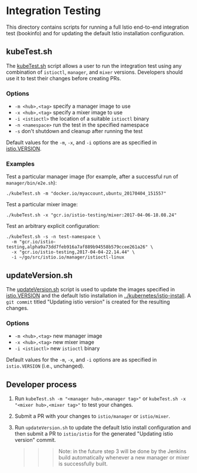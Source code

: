 # Integration Testing

This directory contains scripts for running a full Istio end-to-end integration test (bookinfo)
and for updating the default Istio installation configuration.
 
## kubeTest.sh

The [kubeTest.sh](kubeTest.sh) script allows a user to run the integration test using
any combination of `istioctl`, `manager`, and `mixer` versions. Developers should use
it to test their changes before creating PRs.

### Options

* `-m <hub>,<tag>` specify a manager image to use
* `-x <hub>,<tag>` specify a mixer image to use
* `-i <istioctl>` the location of a suitable `istioctl` binary
* `-n <namespace>` run the test in the specified namespace
* `-s` don't shutdown and cleanup after running the test

Default values for the `-m`, `-x`, and `-i` options are as specified in
[istio.VERSION](../istio.VERSION).

### Examples

Test a particular manager image (for example, after a successful run of `manager/bin/e2e.sh`):

```
./kubeTest.sh -m "docker.io/myaccount,ubuntu_20170404_151557"
```

Test a particular mixer image:

```
./kubeTest.sh -x "gcr.io/istio-testing/mixer:2017-04-06-18.08.24"
```

Test an arbitrary explicit configuration:

```
./kubeTest.sh -s -n test-namespace \
  -m "gcr.io/istio-testing,alpha9a73dd7feb916a7af889b94558b579ccee261a26" \
  -x "gcr.io/istio-testing,2017-04-04-22.14.44" \
  -i ~/go/src/istio.io/manager/istioctl-linux
```

## updateVersion.sh

The [updateVersion.sh](updateVersion.sh) script is used to update 
the images specified in [istio.VERSION](../istio.VERSION) and the default Istio
installation in [../kubernetes/istio-install](../kubernetes/istio-install).
A `git commit` titled "Updating istio version" is created for the resulting changes.
   
### Options

* `-m <hub>,<tag>` new manager image
* `-x <hub>,<tag>` new mixer image
* `-i <istioctl>` new `istioctl` binary

Default values for the `-m`, `-x`, and `-i` options are as specified in `istio.VERSION`
(i.e., unchanged).

## Developer process 

1. Run `kubeTest.sh -m "<manager hub>,<manager tag>"` or `kubeTest.sh -x "<mixer hub>,<mixer tag>"` 
   to test your changes. 
2. Submit a PR with your changes to `istio/manager` or `istio/mixer`.
3. Run `updateVersion.sh` to update the default Istio install configuration and then
   submit a PR  to `istio/istio` for the generated "Updating istio version" commit.
   
   >>> Note: in the future step 3 will be done by the Jenkins build automatically
   >>> whenever a new manager or mixer is successfully built.
